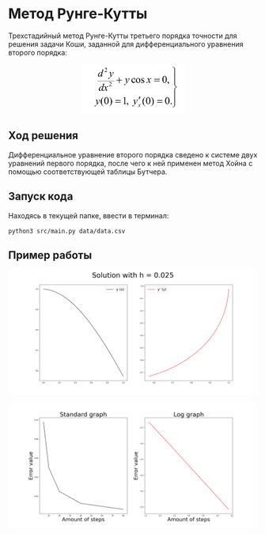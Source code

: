 # Метод Рунге-Кутты

Трехстадийный метод Рунге-Кутты третьего порядка точности для решения задачи Коши, заданной 
для дифференциального уравнения второго порядка:
    
<p align="center">
  <img src="data/images/img.png">
</p>

## Ход решения
Дифференциальное уравнение второго порядка сведено к системе двух уравнений первого порядка,
после чего к ней применен метод Хойна с помощью соответствующей таблицы Бутчера.


## Запуск кода
Находясь в текущей папке, ввести в терминал:
```commandline
python3 src/main.py data/data.csv
```

## Пример работы
![](https://github.com/Donskoy-Andrey/Numeric_Methods/blob/master/RK%20Method/data/images/output-0.025.png?raw=true)

![](https://github.com/Donskoy-Andrey/Numeric_Methods/blob/master/RK%20Method/data/images/deviation.png?raw=true)
